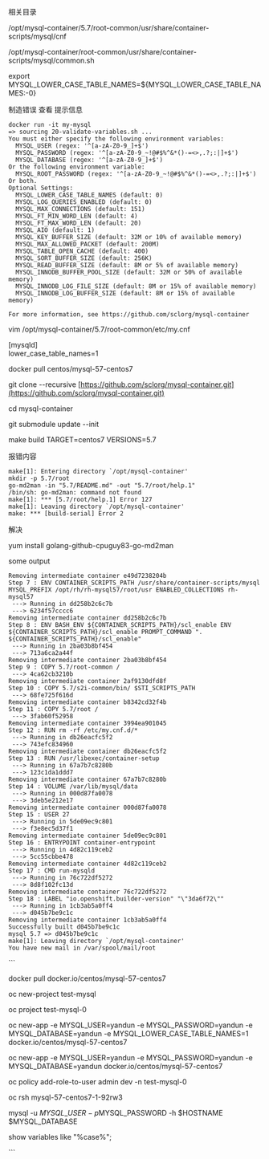 相关目录

/opt/mysql-container/5.7/root-common/usr/share/container-scripts/mysql/cnf

/opt/mysql-container/root-common/usr/share/container-scripts/mysql/common.sh

export MYSQL\_LOWER\_CASE\_TABLE\_NAMES=${MYSQL\_LOWER\_CASE\_TABLE\_NAMES:-0}

制造错误 查看 提示信息

```
docker run -it my-mysql
=> sourcing 20-validate-variables.sh ...
You must either specify the following environment variables:
  MYSQL_USER (regex: '^[a-zA-Z0-9_]+$')
  MYSQL_PASSWORD (regex: '^[a-zA-Z0-9_~!@#$%^&*()-=<>,.?;:|]+$')
  MYSQL_DATABASE (regex: '^[a-zA-Z0-9_]+$')
Or the following environment variable:
  MYSQL_ROOT_PASSWORD (regex: '^[a-zA-Z0-9_~!@#$%^&*()-=<>,.?;:|]+$')
Or both.
Optional Settings:
  MYSQL_LOWER_CASE_TABLE_NAMES (default: 0)
  MYSQL_LOG_QUERIES_ENABLED (default: 0)
  MYSQL_MAX_CONNECTIONS (default: 151)
  MYSQL_FT_MIN_WORD_LEN (default: 4)
  MYSQL_FT_MAX_WORD_LEN (default: 20)
  MYSQL_AIO (default: 1)
  MYSQL_KEY_BUFFER_SIZE (default: 32M or 10% of available memory)
  MYSQL_MAX_ALLOWED_PACKET (default: 200M)
  MYSQL_TABLE_OPEN_CACHE (default: 400)
  MYSQL_SORT_BUFFER_SIZE (default: 256K)
  MYSQL_READ_BUFFER_SIZE (default: 8M or 5% of available memory)
  MYSQL_INNODB_BUFFER_POOL_SIZE (default: 32M or 50% of available memory)
  MYSQL_INNODB_LOG_FILE_SIZE (default: 8M or 15% of available memory)
  MYSQL_INNODB_LOG_BUFFER_SIZE (default: 8M or 15% of available memory)

For more information, see https://github.com/sclorg/mysql-container
```

vim /opt/mysql-container/5.7/root-common/etc/my.cnf

\[mysqld\]  
lower\_case\_table\_names=1

docker pull centos/mysql-57-centos7

git clone --recursive [https://github.com/sclorg/mysql-container.git](https://github.com/sclorg/mysql-container.git)

cd mysql-container

git submodule update --init

make build TARGET=centos7 VERSIONS=5.7

报错内容

    make[1]: Entering directory `/opt/mysql-container'
    mkdir -p 5.7/root
    go-md2man -in "5.7/README.md" -out "5.7/root/help.1"
    /bin/sh: go-md2man: command not found
    make[1]: *** [5.7/root/help.1] Error 127
    make[1]: Leaving directory `/opt/mysql-container'
    make: *** [build-serial] Error 2

解决

yum install golang-github-cpuguy83-go-md2man

some output

    Removing intermediate container e49d7238204b
    Step 7 : ENV CONTAINER_SCRIPTS_PATH /usr/share/container-scripts/mysql MYSQL_PREFIX /opt/rh/rh-mysql57/root/usr ENABLED_COLLECTIONS rh-mysql57
     ---> Running in dd258b2c6c7b
     ---> 6234f57cccc6
    Removing intermediate container dd258b2c6c7b
    Step 8 : ENV BASH_ENV ${CONTAINER_SCRIPTS_PATH}/scl_enable ENV ${CONTAINER_SCRIPTS_PATH}/scl_enable PROMPT_COMMAND ". ${CONTAINER_SCRIPTS_PATH}/scl_enable"
     ---> Running in 2ba03b8bf454
     ---> 713a6ca2a44f
    Removing intermediate container 2ba03b8bf454
    Step 9 : COPY 5.7/root-common /
     ---> 4ca62cb3210b
    Removing intermediate container 2af9130dfd8f
    Step 10 : COPY 5.7/s2i-common/bin/ $STI_SCRIPTS_PATH
     ---> 68fe725f616d
    Removing intermediate container b8342cd32f4b
    Step 11 : COPY 5.7/root /
     ---> 3fab60f52958
    Removing intermediate container 3994ea901045
    Step 12 : RUN rm -rf /etc/my.cnf.d/*
     ---> Running in db26eacfc5f2
     ---> 743efc834960
    Removing intermediate container db26eacfc5f2
    Step 13 : RUN /usr/libexec/container-setup
     ---> Running in 67a7b7c8280b
     ---> 123c1da1ddd7
    Removing intermediate container 67a7b7c8280b
    Step 14 : VOLUME /var/lib/mysql/data
     ---> Running in 000d87fa0078
     ---> 3deb5e212e17
    Removing intermediate container 000d87fa0078
    Step 15 : USER 27
     ---> Running in 5de09ec9c801
     ---> f3e8ec5d37f1
    Removing intermediate container 5de09ec9c801
    Step 16 : ENTRYPOINT container-entrypoint
     ---> Running in 4d82c119ceb2
     ---> 5cc55cbbe478
    Removing intermediate container 4d82c119ceb2
    Step 17 : CMD run-mysqld
     ---> Running in 76c722df5272
     ---> 8d8f102fc13d
    Removing intermediate container 76c722df5272
    Step 18 : LABEL "io.openshift.builder-version" "\"3da6f72\""
     ---> Running in 1cb3ab5a0ff4
     ---> d045b7be9c1c
    Removing intermediate container 1cb3ab5a0ff4
    Successfully built d045b7be9c1c
    mysql 5.7 => d045b7be9c1c
    make[1]: Leaving directory `/opt/mysql-container'
    You have new mail in /var/spool/mail/root





\`\`\`

docker pull docker.io/centos/mysql-57-centos7

oc new-project  test-mysql

oc project test-mysql-0



oc new-app -e MYSQL\_USER=yandun -e MYSQL\_PASSWORD=yandun -e MYSQL\_DATABASE=yandun -e MYSQL\_LOWER\_CASE\_TABLE\_NAMES=1 docker.io/centos/mysql-57-centos7





oc new-app  -e MYSQL\_USER=yandun  -e MYSQL\_PASSWORD=yandun   -e MYSQL\_DATABASE=yandun   docker.io/centos/mysql-57-centos7

oc policy add-role-to-user admin dev -n  test-mysql-0

oc rsh  mysql-57-centos7-1-92rw3

mysql -u $MYSQL\_USER -p$MYSQL\_PASSWORD -h $HOSTNAME $MYSQL\_DATABASE



show variables like "%case%";

\`\`\`



















